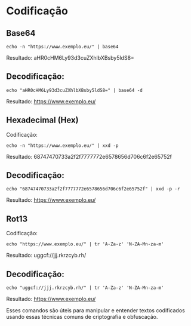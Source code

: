 # Codificação

## Base64
```
echo -n "https://www.exemplo.eu/" | base64
```
Resultado: aHR0cHM6Ly93d3cuZXhlbXBsby5ldS8=

## Decodificação:
```
echo "aHR0cHM6Ly93d3cuZXhlbXBsby5ldS8=" | base64 -d
```
Resultado: https://www.exemplo.eu/

## Hexadecimal (Hex)
Codificação:
```
echo -n "https://www.exemplo.eu/" | xxd -p
```
Resultado: 68747470733a2f2f7777772e6578656d706c6f2e65752f

## Decodificação:
```
echo "68747470733a2f2f7777772e6578656d706c6f2e65752f" | xxd -p -r
```
Resultado: https://www.exemplo.eu/

## Rot13
Codificação:

```
echo "https://www.exemplo.eu/" | tr 'A-Za-z' 'N-ZA-Mn-za-m'
```
Resultado: uggcf://jjj.rkrzcyb.rh/

## Decodificação:
```
echo "uggcf://jjj.rkrzcyb.rh/" | tr 'A-Za-z' 'N-ZA-Mn-za-m'
```
Resultado: https://www.exemplo.eu/

Esses comandos são úteis para manipular e entender textos codificados usando essas técnicas comuns de criptografia e obfuscação.

